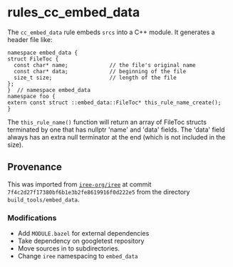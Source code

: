 # rules_cc_embed_data

The `cc_embed_data` rule embeds `srcs` into a C++ module. It generates a header
file like:

```
namespace embed_data {
struct FileToc {
  const char* name;             // the file's original name
  const char* data;             // beginning of the file
  size_t size;                  // length of the file
};
}  // namespace embed_data
namespace foo {
extern const struct ::embed_data::FileToc* this_rule_name_create();
}
```

The `this_rule_name()` function will return an array of FileToc
structs terminated by one that has nullptr 'name' and 'data' fields.
The 'data' field always has an extra null terminator at the end (which
is not included in the size).

## Provenance

This was imported from [`iree-org/iree`](https://github.com/iree-org/iree) at
commit `7f4c2d27f17380bf6b1e3b2fe8619916f0d222e5` from the directory
`build_tools/embed_data`.

### Modifications

* Add `MODULE.bazel` for external dependencies
* Take dependency on googletest repository
* Move sources in to subdirectories.
* Change `iree` namespacing to `embed_data`
